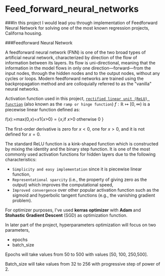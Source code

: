 # Feed_forward_neural_networks

###In this project I would lead you through implementation of Feedforward Neural Network for solving one of the most known regression projects, Californa housing.

###Feedforward Neural Network

A feedforward neural network (FNN) is one of the two broad types of artificial neural network, characterized by direction of the flow of information between its layers. Its flow is uni-directional, meaning that the information in the model flows in only one direction—forward—from the input nodes, through the hidden nodes and to the output nodes, without any cycles or loops. Modern feedforward networks are trained using the backpropagation method and are colloquially referred to as the "vanilla" neural networks.

Activation function used in this project, [`rectified linear unit (ReLU) function`](https://en.wikipedia.org/wiki/Ramp_function) (also known as the `ramp or hinge function`) $f: \mathbb{R} \mapsto [0,\infty)$ is a piecewise linear function defined as:

𝑓(𝑥):=max(0,𝑥)=𝑥1{𝑥>0} = {𝑥,if 𝑥>0 otherwise 0 }

The first-order derivative is zero for $x < 0$, one for $x>0$, and it is not defined for $x=0$.

The standard ReLU function is a kink-shaped function which is constructed by mixing the identity and the binary step function. It is one of the most commonly used activation functions for hidden layers due to the following characteristics:
* `Simplicity and easy implementation` since it is piecewise linear function,
* `Representational sparcity` (i.e., the property of giving zero as the output) which improves the computational speed,
* `Improved convergence` over other popular activation function such as the sigmoid and hyperbolic tangent functions (e.g., the vanishing gradient problem).

For optimizer purposes, I've used **kerras optimizer** with **Adam** and **Stohastic Gradient Descent** (SGD) as optimization function.

In later part of the project, hyperparameters optimization will focus on two parameters,

*   epochs
*   batch_size


Epochs will take values from 50 to 500 with values [50, 100, 250,500].

Batch_size will take values from 32 to 256 with progressive step of power of 2.
